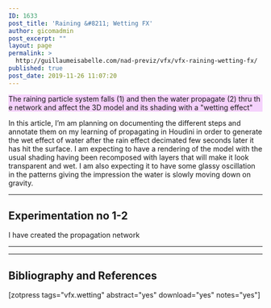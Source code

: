 ```yaml
---
ID: 1633
post_title: 'Raining &#8211; Wetting FX'
author: gicomadmin
post_excerpt: ""
layout: page
permalink: >
  http://guillaumeisabelle.com/nad-previz/vfx/vfx-raining-wetting-fx/
published: true
post_date: 2019-11-26 11:07:20
---
```

<!-- wp:paragraph {"customBackgroundColor":"#f5d2fc"} -->

<p style="background-color:#f5d2fc" class="has-background">
  The raining particle system falls (1) and then the water propagate (2) thru the network and affect the 3D model and its shading with a "wetting effect"
</p>

<!-- /wp:paragraph -->

<!-- wp:paragraph -->

In this article, I’m am planning on documenting the different steps and annotate them on my learning of propagating in Houdini in order to generate the wet effect of water after the rain effect decimated few seconds later it has hit the surface. I am expecting to have a rendering of the model with the usual shading having been recomposed with layers that will make it look transparent and wet. I am also expecting it to have some glassy oscillation in the patterns giving the impression the water is slowly moving down on gravity.

<!-- /wp:paragraph -->

<!-- wp:separator -->

<hr class="wp-block-separator" />

<!-- /wp:separator -->

<!-- wp:heading -->

## Experimentation no 1-2

<!-- /wp:heading -->

<!-- wp:paragraph -->

I have created the propagation network 

<!-- /wp:paragraph -->

<!-- wp:separator -->

<hr class="wp-block-separator" />

<!-- /wp:separator -->

<!-- wp:separator -->

<hr class="wp-block-separator" />

<!-- /wp:separator -->

<!-- wp:heading -->

## Bibliography and References

<!-- /wp:heading -->

<!-- wp:shortcode --> [zotpress tags="vfx.wetting" abstract="yes" download="yes" notes="yes"] 

<!-- /wp:shortcode -->